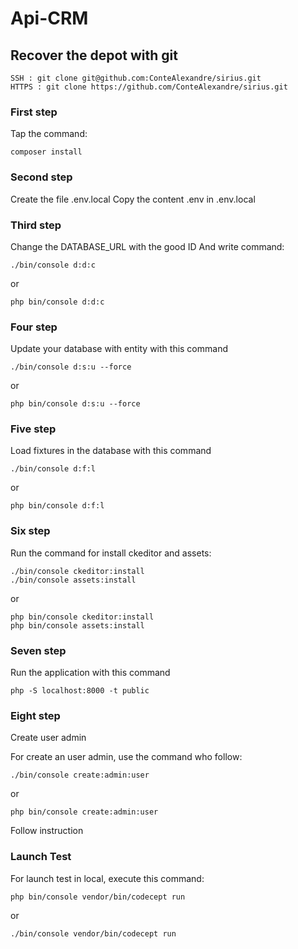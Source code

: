 # Api-CRM

## Recover the depot with git

    SSH : git clone git@github.com:ConteAlexandre/sirius.git
    HTTPS : git clone https://github.com/ConteAlexandre/sirius.git

### First step

Tap the command:
```
composer install
```
### Second step

Create the file .env.local
Copy the content .env in .env.local

### Third step

Change the DATABASE_URL with the good ID
And write command:
```
./bin/console d:d:c
```
or
```
php bin/console d:d:c
```

### Four step

Update your database with entity with this command
```
./bin/console d:s:u --force
```
or
```
php bin/console d:s:u --force
```

### Five step

Load fixtures in the database with this command
```
./bin/console d:f:l
```
or
```
php bin/console d:f:l
```

### Six step
Run the command for install ckeditor and assets:
```
./bin/console ckeditor:install
./bin/console assets:install
```
or
```
php bin/console ckeditor:install
php bin/console assets:install
```

### Seven step

Run the application with this command
```
php -S localhost:8000 -t public
```

### Eight step

Create user admin

For create an user admin, use the command who follow:
```
./bin/console create:admin:user
```
or
```
php bin/console create:admin:user
```

Follow instruction

### Launch Test

For launch test in local, execute this command:
```
php bin/console vendor/bin/codecept run
```
or
```
./bin/console vendor/bin/codecept run
```
